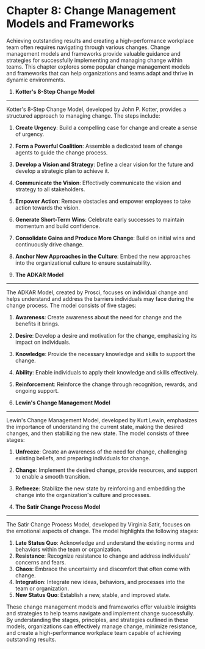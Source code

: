 Chapter 8: Change Management Models and Frameworks
==================================================

Achieving outstanding results and creating a high-performance workplace team often requires navigating through various changes. Change management models and frameworks provide valuable guidance and strategies for successfully implementing and managing change within teams. This chapter explores some popular change management models and frameworks that can help organizations and teams adapt and thrive in dynamic environments.

1. **Kotter's 8-Step Change Model**
-----------------------------------

Kotter's 8-Step Change Model, developed by John P. Kotter, provides a structured approach to managing change. The steps include:

1. **Create Urgency**: Build a compelling case for change and create a sense of urgency.
2. **Form a Powerful Coalition**: Assemble a dedicated team of change agents to guide the change process.
3. **Develop a Vision and Strategy**: Define a clear vision for the future and develop a strategic plan to achieve it.
4. **Communicate the Vision**: Effectively communicate the vision and strategy to all stakeholders.
5. **Empower Action**: Remove obstacles and empower employees to take action towards the vision.
6. **Generate Short-Term Wins**: Celebrate early successes to maintain momentum and build confidence.
7. **Consolidate Gains and Produce More Change**: Build on initial wins and continuously drive change.
8. **Anchor New Approaches in the Culture**: Embed the new approaches into the organizational culture to ensure sustainability.

2. **The ADKAR Model**
----------------------

The ADKAR Model, created by Prosci, focuses on individual change and helps understand and address the barriers individuals may face during the change process. The model consists of five stages:

1. **Awareness**: Create awareness about the need for change and the benefits it brings.
2. **Desire**: Develop a desire and motivation for the change, emphasizing its impact on individuals.
3. **Knowledge**: Provide the necessary knowledge and skills to support the change.
4. **Ability**: Enable individuals to apply their knowledge and skills effectively.
5. **Reinforcement**: Reinforce the change through recognition, rewards, and ongoing support.

3. **Lewin's Change Management Model**
--------------------------------------

Lewin's Change Management Model, developed by Kurt Lewin, emphasizes the importance of understanding the current state, making the desired changes, and then stabilizing the new state. The model consists of three stages:

1. **Unfreeze**: Create an awareness of the need for change, challenging existing beliefs, and preparing individuals for change.
2. **Change**: Implement the desired change, provide resources, and support to enable a smooth transition.
3. **Refreeze**: Stabilize the new state by reinforcing and embedding the change into the organization's culture and processes.

4. **The Satir Change Process Model**
-------------------------------------

The Satir Change Process Model, developed by Virginia Satir, focuses on the emotional aspects of change. The model highlights the following stages:

1. **Late Status Quo**: Acknowledge and understand the existing norms and behaviors within the team or organization.
2. **Resistance**: Recognize resistance to change and address individuals' concerns and fears.
3. **Chaos**: Embrace the uncertainty and discomfort that often come with change.
4. **Integration**: Integrate new ideas, behaviors, and processes into the team or organization.
5. **New Status Quo**: Establish a new, stable, and improved state.

These change management models and frameworks offer valuable insights and strategies to help teams navigate and implement change successfully. By understanding the stages, principles, and strategies outlined in these models, organizations can effectively manage change, minimize resistance, and create a high-performance workplace team capable of achieving outstanding results.
